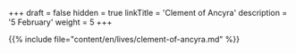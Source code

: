 +++
draft = false
hidden = true
linkTitle = 'Clement of Ancyra'
description = '5 February'
weight = 5
+++

{{% include file="content/en/lives/clement-of-ancyra.md" %}}
